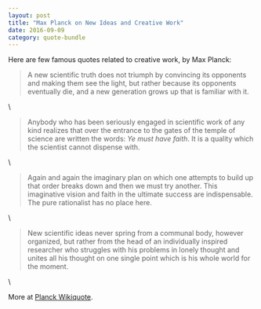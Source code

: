 ```yaml
---
layout: post
title: "Max Planck on New Ideas and Creative Work"
date: 2016-09-09
category: quote-bundle
---
```


Here are few famous quotes related to creative work, by Max Planck:



> A new scientific truth does not triumph by convincing
its opponents and making them see the light,
but rather because its opponents eventually die,
and a new generation grows up that is familiar with it. 

<!--more-->
\

> Anybody who has been seriously engaged in scientific work
of any kind realizes that over the entrance to the gates of the temple of
science are written the words: *Ye must have faith*.
It is a quality which the scientist cannot dispense with. 

\

> Again and again the imaginary plan on which one attempts to build up
that order breaks down and then we must try another.
This imaginative vision and faith in the ultimate success
are indispensable.
The pure rationalist has no place here.

\

> New scientific ideas never spring from a communal body,
however organized, but rather from the head of an individually
inspired researcher who struggles with his problems in lonely
thought and unites all his thought on one single point which is
his whole world for the moment.

\

More at [Planck Wikiquote](https://en.wikiquote.org/wiki/Max_Planck).